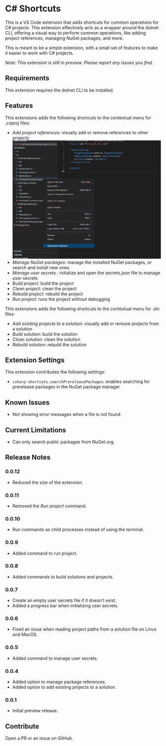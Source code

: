 # C# Shortcuts

This is a VS Code extension that adds shortcuts for common operations for C# projects.
This extension effectively acts as a wrapper around the dotnet CLI, offering a visual way to perform common operations, like adding project references, managing NuGet packages, and more.

This is meant to be a simple extension, with a small set of features to make it easier to work with C# projects.

_Note: This extension is still in preview. Please report any issues you find._

## Requirements

This extension requires the dotnet CLI to be installed.

## Features
This extensions adds the following shortcuts to the contextual menu for .csproj files:
- _Add project references_: visually add or remove references to other projects
![add project reference](images/add-project-reference-context-menu.png)
- _Manage NuGet packages_: manage the installed NuGet packages, or search and install new ones
- _Manage user secrets_ : initialize and open the secrets.json file to manage user secrets
- _Build project_: build the project
- _Clean project_: clean the project
- _Rebuild project_: rebuild the project
- _Run project_: runs the project without debugging

This extensions adds the following shortcuts to the contextual menu for .sln files:
- _Add existing projects to a solution_: visually add or remove projects from a solution
- _Build solution_: build the solution
- _Clean solution_: clean the solution
- _Rebuild solution_: rebuild the solution

## Extension Settings

This extension contributes the following settings:

- `csharp-shortcuts.searchPrereleasePackages`: enables searching for prerelease packages in the NuGet package manager

## Known Issues

- Not showing error messages when a file is not found.

## Current Limitations

- Can only search public packages from NuGet.org.

## Release Notes

### 0.0.12

- Reduced the size of the extension.

### 0.0.11

- Removed the _Run project_ command.

### 0.0.10
- Run commands as child processes instead of using the terminal.

### 0.0.9

- Added command to run project.

### 0.0.8

- Added commands to build solutions and projects.

### 0.0.7

- Create an empty user secrets file if it doesn't exist.
- Added a progress bar when initializing user secrets.

### 0.0.6

- Fixed an issue when reading project paths from a solution file on Linux and MacOS.

### 0.0.5

- Added command to manage user secrets.

### 0.0.4

- Added option to manage package references.
- Added option to add existing projects to a solution.

### 0.0.1

- Initial preview release.

## Contribute

Open a PR or an issue on GitHub.